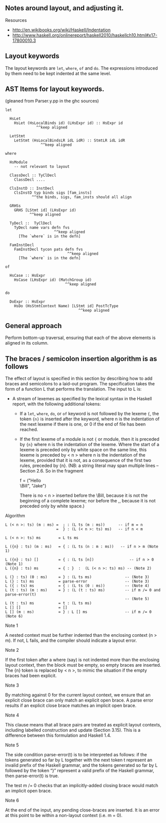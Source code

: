 Notes around layout, and adjusting it.
--------------------------------------

Resources

  * <http://en.wikibooks.org/wiki/Haskell/Indentation>
  * <http://www.haskell.org/onlinereport/haskell2010/haskellch10.html#x17-17800010.3>

## Layout keywords

The layout keywords are `let`, `where`, `of` and `do`. The expressions
introduced by them need to be kept indented at the same level.

## AST Items for layout keywords.

(gleaned from Parser.y.pp in the ghc sources)

`let`


```
  HsLet
    HsLet (HsLocalBinds id) (LHsExpr id) :: HsExpr id
              ^^keep aligned

  LetStmt
    LetStmt (HsLocalBindsLR idL idR) :: StmtLR idL idR
                ^^keep aligned
```

`where`

```
  HsModule
    -- not relevant to layout

  ClassDecl :: TyClDecl
    ClassDecl ....

  ClsInstD :: InstDecl
    ClsInstD typ binds sigs [fam_insts]
            ^^the binds, sigs, fam_insts should all align

  GRHSs
    GRHS [LStmt id] (LHsExpr id)
           ^^keep aligned

  TyDecl ::  TyClDecl
    TyDecl name vars defn fvs
                      ^^keep aligned
      [The `where` is in the defn]

  FamInstDecl
    FamInstDecl tycon pats defn fvs
                            ^^keep aligned
      [The `where` is in the defn]
```

`of`

```
  HsCase :: HsExpr
    HsCase (LHsExpr id) (MatchGroup id)
                           ^^keep aligned
```

`do`

```
  DoExpr :: HsExpr
    HsDo (HsStmtContext Name) [LStmt id] PostTcType
                                 ^^keep aligned
```


## General approach

Perform bottom-up traversal, ensuring that each of the above elements
is aligned in its column.


## The braces / semicolon insertion algorithm is as follows


The effect of layout is specified in this section by describing how to
add braces and semicolons to a laid-out program. The specification
takes the form of a function L that performs the translation. The
input to L is:

  * A stream of lexemes as specified by the lexical syntax in the
    Haskell report, with the following additional tokens:

    * If a `let`, `where`, `do`, or `of` keyword is not followed by
      the lexeme `{`, the token `{n}` is inserted after the keyword,
      where n is the indentation of the next lexeme if there is one,
      or 0 if the end of file has been reached.

    * If the first lexeme of a module is not `{` or module, then it is
      preceded by `{n}` where n is the indentation of the lexeme.
      Where the start of a lexeme is preceded only by white space on
      the same line, this lexeme is preceded by < n > where n is the
      indentation of the lexeme, provided that it is not, as a
      consequence of the first two rules, preceded by {n}. (NB: a
      string literal may span multiple lines – Section 2.6. So in
      the fragment

         f = ("Hello \
                  \Bill", "Jake")

      There is no < n > inserted before the \Bill, because it is not
      the beginning of a complete lexeme; nor before the ,, because
      it is not preceded only by white space.)


Algorithm

    L (< n >: ts) (m : ms) =  ; : (L ts (m : ms))      -- if m = n
                           =  } : (L (< n >: ts) ms)   -- if n < m

    L (< n >: ts) ms        = L ts ms

    L ({n} : ts) (m : ms)   = { : (L ts (n : m : ms))   -- if n > m (Note 1)

    L ({n} : ts) []         = { : (L ts [n])                -- if n > 0 (Note 1)
    L ({n} : ts) ms         = { : }  :  (L (< n >: ts) ms) -- (Note 2)

    L (} : ts) (0 : ms)     = } : (L ts ms)               -- (Note 3)
    L (} : ts) ms           = parse-error                 -- (Note 3)
    L ({ : ts) ms           = { : (L ts (0 : ms))         -- (Note 4)
    L (t : ts) (m : ms)     = } : (L (t : ts) ms)         -- if m /= 0 and parse-error(t)
                                                          -- (Note 5)
    L (t : ts) ms           = t : (L ts ms)
    L [] []                 = []
    L [] (m : ms)           = } : L [] ms                 -- if m /= 0 (Note 6)


Note 1

A nested context must be further indented than the enclosing context
(n > m). If not, L fails, and the compiler should indicate a layout
error.

Note 2

If the first token after a where (say) is not indented more than the
enclosing layout context, then the block must be empty, so empty
braces are inserted. The {n} token is replaced by < n >, to mimic the
situation if the empty braces had been explicit.

Note 3

By matching against 0 for the current layout context, we ensure that
an explicit close brace can only match an explicit open brace. A parse
error results if an explicit close brace matches an implicit open
brace.

Note 4

This clause means that all brace pairs are treated as explicit layout
contexts, including labelled construction and update (Section 3.15).
This is a difference between this formulation and Haskell 1.4.

Note 5

The side condition parse-error(t) is to be interpreted as follows: if
the tokens generated so far by L together with the next token t
represent an invalid prefix of the Haskell grammar, and the tokens
generated so far by L followed by the token “}” represent a valid
prefix of the Haskell grammar, then parse-error(t) is true.

The test m /= 0 checks that an implicitly-added closing brace would
match an implicit open brace.

Note 6

At the end of the input, any pending close-braces are inserted. It is
an error at this point to be within a non-layout context (i.e. m = 0).

